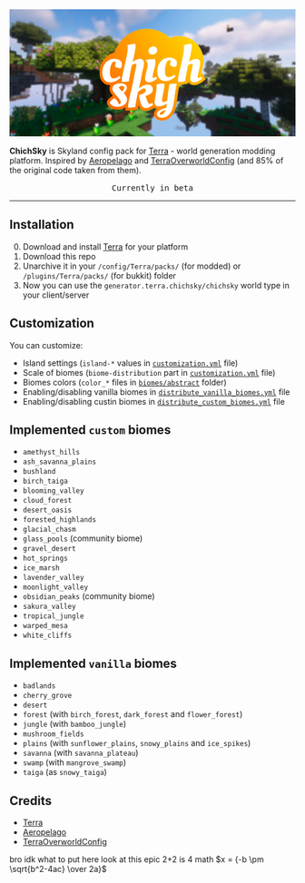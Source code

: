 <div align='center'>
	<img src='CHICHSKY.png' alt="ChichSky logo"/>
</div>

**ChichSky** is Skyland config pack for [Terra](https://modrinth.com/plugin/terra) - world generation modding platform.
Inspired by [Aeropelago](https://github.com/Astrashh/Aeropelago) and [TerraOverworldConfig](https://github.com/PolyhedralDev/TerraOverworldConfig) (and 85% of the original code taken from them).

<p align="center" >
<kbd>Currently in beta</kbd>
</p>

---

## Installation

0. Download and install [Terra](https://modrinth.com/plugin/terra) for your platform
1. Download this repo
2. Unarchive it in your `/config/Terra/packs/` (for modded) or `/plugins/Terra/packs/` (for bukkit) folder
3. Now you can use the `generator.terra.chichsky/chichsky` world type in your client/server

## Customization

You can customize:

- Island settings (`island-*` values in [`customization.yml`](customization.yml) file)
- Scale of biomes (`biome-distribution` part in [`customization.yml`](customization.yml) file)
- Biomes colors (`color_*` files in [`biomes/abstract`](biomes/abstract/) folder)
- Enabling/disabling vanilla biomes in [`distribute_vanilla_biomes.yml`](biome-providers/stages/distribute_vanilla_biomes.yml) file
- Enabling/disabling custin biomes in [`distribute_custom_biomes.yml`](biome-providers/stages/distribute_custom_biomes.yml) file

## Implemented `custom` biomes

- `amethyst_hills`
- `ash_savanna_plains`
- `bushland`
- `birch_taiga`
- `blooming_valley`
- `cloud_forest`
- `desert_oasis`
- `forested_highlands`
- `glacial_chasm`
- `glass_pools` (community biome)
- `gravel_desert`
- `hot_springs`
- `ice_marsh`
- `lavender_valley`
- `moonlight_valley`
- `obsidian_peaks` (community biome)
- `sakura_valley`
- `tropical_jungle`
- `warped_mesa`
- `white_cliffs`

## Implemented `vanilla` biomes

- `badlands`
- `cherry_grove`
- `desert`
- `forest` (with `birch_forest`, `dark_forest` and `flower_forest`)
- `jungle` (with `bamboo_jungle`)
- `mushroom_fields`
- `plains` (with `sunflower_plains`, `snowy_plains` and `ice_spikes`)
- `savanna` (with `savanna_plateau`)
- `swamp` (with `mangrove_swamp`)
- `taiga` (as `snowy_taiga`)

## Credits

- [Terra](https://modrinth.com/plugin/terra)
- [Aeropelago](https://github.com/Astrashh/Aeropelago)
- [TerraOverworldConfig](https://github.com/PolyhedralDev/TerraOverworldConfig)

bro idk what to put here look at this epic 2+2 is 4 math $x = {-b \pm \sqrt{b^2-4ac} \over 2a}$
